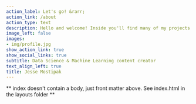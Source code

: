 ```yaml
---
action_label: Let's go! &rarr;
action_link: /about
action_type: text
description: Hello and welcome! Inside you'll find many of my projects. Over time I'll be including more data science and machine learning content using both R and Python, and I'll also be bringing you along on my foray into the animation program at RISD and how I'm using animation to bring programming, data science, and machine learning concepts to life.
image_left: false
images:
- img/profile.jpg
show_action_link: true
show_social_links: true
subtitle: Data Science & Machine Learning content creator
text_align_left: true
title: Jesse Mostipak
---
```


** index doesn't contain a body, just front matter above.
See index.html in the layouts folder **
